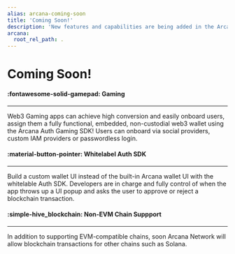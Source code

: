 ```yaml
---
alias: arcana-coming-soon
title: 'Coming Soon!'
description: 'New features and capabilities are being added in the Arcana Auth solution every day! List of upcoming product features for Web3 app developers.'
arcana:
  root_rel_path: .
---
```


# Coming Soon!

<div class="grid card_container" markdown>
  <div class="cards" markdown>
  <div class="card" markdown><h4><b>:fontawesome-solid-gamepad: Gaming</b></h4><hr><p>Web3 Gaming apps can achieve high conversion and easily onboard users, assign them a fully functional, embedded, non-custodial web3 wallet using the Arcana Auth Gaming SDK! Users can onboard via social providers, custom IAM providers or passwordless login.</p></div>
  <div class="card" markdown><h4><b>:material-button-pointer: Whitelabel Auth SDK</b></h4><hr><p>Build a custom wallet UI instead of the built-in Arcana wallet UI with the whitelable Auth SDK. Developers are in charge and fully control of when the app throws up a UI popup and asks the user to approve or reject a blockchain transaction.</p></div>
  <div class="card" markdown><h4><b>:simple-hive_blockchain: Non-EVM Chain Suppport</b></h4><hr><p>In addition to supporting EVM-compatible chains, soon Arcana Network will allow blockchain transactions for other chains such as Solana.</p></div>
  </div>
</div>